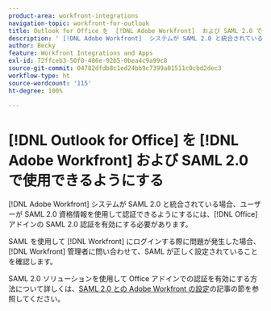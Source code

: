 ```yaml
---
product-area: workfront-integrations
navigation-topic: workfront-for-outlook
title: Outlook for Office を  [!DNL Adobe Workfront]  および SAML 2.0 で使用できるようにする
description: ' [!DNL Adobe Workfront]  システムが SAML 2.0 と統合されている場合、ユーザーが SAML 2.0 資格情報を使用して認証できるようにするには、Office アドインの SAML 2.0 認証を有効にする必要があります。'
author: Becky
feature: Workfront Integrations and Apps
exl-id: 72ffceb3-50f0-486e-92b5-0bea4c9a99c8
source-git-commit: 04782dfdb8c1ed24bb9c7399a01511c0cbd2dec3
workflow-type: ht
source-wordcount: '115'
ht-degree: 100%

---
```


# [!DNL Outlook for Office] を [!DNL Adobe Workfront] および SAML 2.0 で使用できるようにする

[!DNL Adobe Workfront] システムが SAML 2.0 と統合されている場合、ユーザーが SAML 2.0 資格情報を使用して認証できるようにするには、[!DNL Office] アドインの SAML 2.0 認証を有効にする必要があります。

SAML を使用して [!DNL Workfront] にログインする際に問題が発生した場合、[!DNL Workfront] 管理者に問い合わせて、SAML が正しく設定されていることを確認します。

SAML 2.0 ソリューションを使用して Office アドインでの認証を有効にする方法について詳しくは、[SAML 2.0 との Adobe Workfront の設定](../../administration-and-setup/add-users/single-sign-on/configure-workfront-saml-2.md)の記事の節を参照してください。
